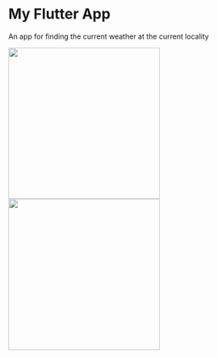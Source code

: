 # My Flutter App

An app for finding the current weather at the current locality


<img src="https://github.com/Abhishek-jaison/weather-app/assets/128037906/49562c8f-538e-40bd-814a-399d2cbcfad9" width="300">
<img src="https://github.com/Abhishek-jaison/weather-app/assets/128037906/cdf5bf2f-eff8-4b50-9eb0-4397af7737e9" width="300">
